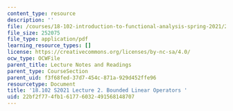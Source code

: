 ```yaml
---
content_type: resource
description: ''
file: /courses/18-102-introduction-to-functional-analysis-spring-2021/22bf2f774fb161776032491568148707_MIT18_102s21_lec2.pdf
file_size: 252075
file_type: application/pdf
learning_resource_types: []
license: https://creativecommons.org/licenses/by-nc-sa/4.0/
ocw_type: OCWFile
parent_title: Lecture Notes and Readings
parent_type: CourseSection
parent_uid: f3f68fed-37d7-454c-871a-929d452ffe96
resourcetype: Document
title: '18.102 S2021 Lecture 2. Bounded Linear Operators '
uid: 22bf2f77-4fb1-6177-6032-491568148707
---
```

